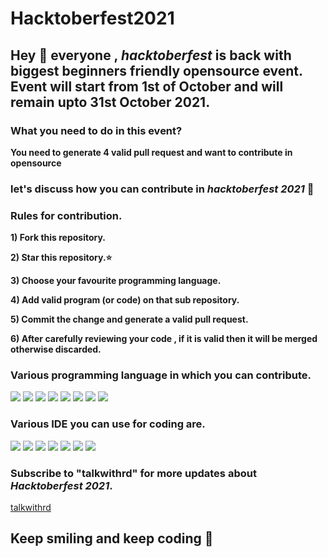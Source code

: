 # Hacktoberfest2021
## Hey 👋 everyone , *hacktoberfest* is back with biggest beginners friendly opensource event. Event will start from 1st of October and will remain upto 31st October 2021.

### What you need to do in this event?
**You need to generate 4 valid pull request and want to contribute in opensource**

### let's discuss how you can contribute in *hacktoberfest 2021* 🙌

### Rules for contribution.
**1) Fork this repository.**

**2) Star this repository.⭐**

**3) Choose your favourite programming language.**

**4) Add valid program (or code) on that sub repository.**

**5) Commit the change and generate a valid pull request.**

**6) After carefully reviewing your code , if it is valid then it will be merged otherwise discarded.**

### Various programming language in which you can contribute.
<img src="https://img.shields.io/badge/Python-3776AB?style=for-the-badge&logo=python&logoColor=white" />  <img src="https://img.shields.io/badge/C-00599C?style=for-the-badge&logo=c&logoColor=white" /> <img src="https://img.shields.io/badge/C%2B%2B-00599C?style=for-the-badge&logo=c%2B%2B&logoColor=white" /> <img src="https://img.shields.io/badge/HTML5-E34F26?style=for-the-badge&logo=html5&logoColor=white" /> <img src="https://img.shields.io/badge/CSS3-1572B6?style=for-the-badge&logo=css3&logoColor=white" /> <img src="https://img.shields.io/badge/JavaScript-323330?style=for-the-badge&logo=javascript&logoColor=F7DF1E" /> <img src="https://img.shields.io/badge/Java-ED8B00?style=for-the-badge&logo=java&logoColor=white" /> <img src="https://img.shields.io/badge/PHP-777BB4?style=for-the-badge&logo=php&logoColor=white" />   

### Various IDE you can use for coding are.
<img src="https://img.shields.io/badge/Visual_Studio_Code-0078D4?style=for-the-badge&logo=visual%20studio%20code&logoColor=white" /> <img src="https://img.shields.io/badge/Atom-66595C?style=for-the-badge&logo=Atom&logoColor=white" /> <img src="https://img.shields.io/badge/sublime_text-%23575757.svg?&style=for-the-badge&logo=sublime-text&logoColor=important" /> <img src="https://img.shields.io/badge/pycharm-143?style=for-the-badge&logo=pycharm&logoColor=black&color=black&labelColor=green" /> <img src="https://img.shields.io/badge/Colab-F9AB00?style=for-the-badge&logo=googlecolab&color=525252" /> <img src="https://img.shields.io/badge/Eclipse-2C2255?style=for-the-badge&logo=eclipse&logoColor=white" /> <img src="https://img.shields.io/badge/VIM-%2311AB00.svg?&style=for-the-badge&logo=vim&logoColor=white" />

### Subscribe to "**talkwithrd**" for more updates about *Hacktoberfest 2021*.
[talkwithrd](https://www.youtube.com/channel/UCV_vCNcrCRY6S9a7-gdwYNA)

## Keep smiling and keep coding 🥳
